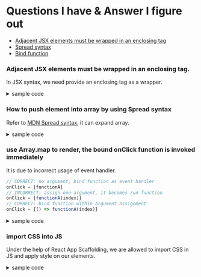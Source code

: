 # Questions I have & Answer I figure out

- [Adjacent JSX elements must be wrapped in an enclosing tag](#adjacent-jsx-elements-must-be-wrapped-in-an-enclosing-tag)
- [Spread syntax](#how-to-push-element-into-array-by-using-spread-syntax)
- [Bind function](#use-arraymap-to-render-the-bound-onclick-function-is-invoked-immediately)

### Adjacent JSX elements must be wrapped in an enclosing tag.
In JSX syntax, we need provide an enclosing tag as a wrapper.
<details>
    <summary>sample code</summary>

```javascript
// GOOD: return an enclosing tag <div> to wrap everhthing inside
function App() {
    return (
        <div>
            <input id="userName" type="text" />
            <button>click me</button>
            <span id={"showMyName"}></span>
        </div>  
    );
}

// BAD: span is not wrapped by div
function App() {
    return (
        <div>
            <input id="userName" type="text" />
            <button>click me</button>
        </div>
        <span id={"showMyName"}></span>
    );
}
```
</details>

### How to push element into array by using Spread syntax
Refer to [MDN Spread syntax](https://developer.mozilla.org/en-US/docs/Web/JavaScript/Reference/Operators/Spread_syntax),
it can expand array.
<details>
    <summary>sample code</summary>

    
```javascript
    const [list, setList] = useState(['学日语', '学React']);
    // append new value into list, setList function is bound with const 'list'
    setList(prevList => [...prevList, inputValue])
```
</details>

### use Array.map to render, the bound onClick function is invoked immediately
It is due to incorrect usage of event handler.  
```javascript
// CORRECT: no argument, bind function as event handler
onClick = {functionA}
// INCORRECT: assign one argument, it becomes run function
onClick = {functionA(index)}
// CORRECT: bind function within argument assignment
onClick = {() => functionA(index)}
```

<details>
    <summary>sample code</summary>

```javascript
    // incorrect, when bind event handler to onClick
    // this experssion means, invoke handleItemDelete right now
    {list.map((item, index) => (
        <li key={index} onClick={handleItemDelete(index)}>
            {item}
        </li>
    ))}


    // correct
    // when bind event handler to onClick, this experssion means, event handler will be invoking handleItemDelete 
    {list.map((item, index) => (
        <li key={index} onClick={() => handleItemDelete(index)}>
            {item}
        </li>
    ))}
```
</details>

### import CSS into JS
Under the help of React App Scaffolding, we are allowed to import CSS in JS and apply style
on our elements.

<details>
    <summary>sample code</summary>

```javascript
import './style.css'

{/* JSX code, we need to use "className" instead of "class" of HTML tag */}
<input className="red" />
```
</details>